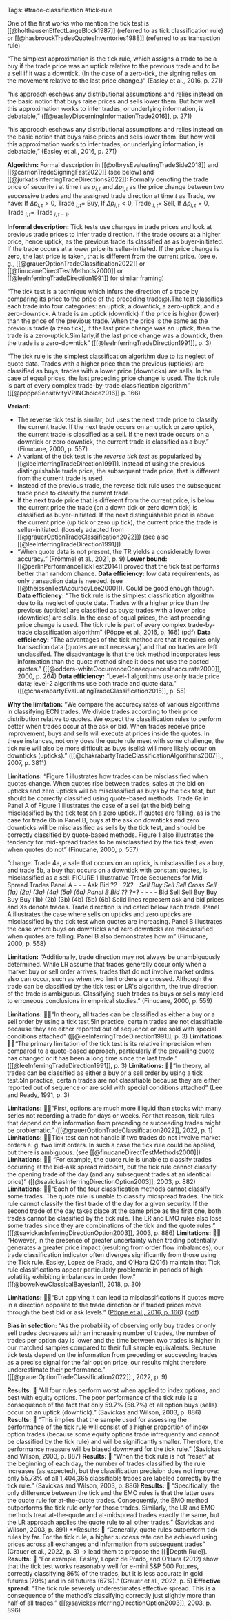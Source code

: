 Tags: #trade-classification  #tick-rule 

One of the first works who mention the tick test is [[@holthausenEffectLargeBlock1987]] (referred to as tick classification rule) or [[@hasbrouckTradesQuotesInventories1988]] (referred to as transaction rule)

“The simplest approximation is the tick rule, which assigns a trade to be a buy if the trade price was an uptick relative to the previous trade and to be a sell if it was a downtick. (In the case of a zero-tick, the signing relies on the movement relative to the last price change.)” (Easley et al., 2016, p. 271)

“his approach eschews any distributional assumptions and relies instead on the basic notion that buys raise prices and sells lower them. But how well this approximation works to infer trades, or underlying information, is debatable,” ([[@easleyDiscerningInformationTrade2016]], p. 271)

“his approach eschews any distributional assumptions and relies instead on the basic notion that buys raise prices and sells lower them. But how well this approximation works to infer trades, or underlying information, is debatable,” (Easley et al., 2016, p. 271)

**Algorithm:** Formal description in [[@olbrysEvaluatingTradeSide2018]] and [[@carrionTradeSigningFast2020]] (see below) and [[@jurkatisInferringTradeDirections2022]]:
Formally denoting the trade price of security $i$ at time $t$ as $p_{i, t}$ and $\Delta p_{i, t}$ as the price change between two successive trades and the assigned trade direction at time $t$ as Trade, we have:
If $\Delta p_{i, t}>0$, Trade $_{i, t}=$ Buy,
If $\Delta p_{i, t}<0$, Trade $_{i, t}=$ Sell,
If $\Delta p_{i, t}=0$, Trade $_{i, t}=$ Trade $_{i, t-1}$.

**Informal description:** Tick tests use changes in trade prices and look at previous trade prices to infer trade direction. If the trade occurs at a higher price, hence uptick, as the previous trade its classified as as buyer-initiated. If the trade occurs at a lower price its seller-initiated. If the price change is zero, the last price is taken, that is different from the current price. (see e. g., [[@grauerOptionTradeClassification2022]] or [[@finucaneDirectTestMethods2000]] or [[@leeInferringTradeDirection1991]] for similar framing)

“The tick test is a technique which infers the direction of a trade by comparing its price to the price of the preceding trade@).The test classifies each trade into four categories: an uptick, a downtick, a zero-uptick, and a zero-downtick. A trade is an uptick (downtick) if the price is higher (lower) than the price of the previous trade. When the price is the same as the previous trade (a zero tick), if the last price change was an uptick, then the trade is a zero-uptick.Similarly,if the last price change was a downtick, then the trade is a zero-downtick” ([[@leeInferringTradeDirection1991]], p. 3)

“The tick rule is the simplest classification algorithm due to its neglect of quote data. Trades with a higher price than the previous (upticks) are classified as buys; trades with a lower price (downticks) are sells. In the case of equal prices, the last preceding price change is used. The tick rule is part of every complex trade-by-trade classification algorithm” ([[@poppeSensitivityVPINChoice2016]] p. 166)

**Variant:** 
-  The reverse tick test is similar, but uses the next trade price to classify the current trade. If the next trade occurs on an uptick or zero uptick, the current trade is classified as a sell. If the next trade occurs on a downtick or zero downtick, the current trade is classified as a buy.” (Finucane, 2000, p. 557)
- A variant of the tick test is the *reverse tick test* as popularized by [[@leeInferringTradeDirection1991]]. Instead of using the previous distinguishable trade price, the subsequent trade price, that is different from the current trade is used. 
- Instead of the previous trade, the reverse tick rule uses the subsequent trade price to classify the current trade. 
- If the next trade price that is different from the current price, is below the current price the trade (on a down tick or zero down tick) is classified as buyer-initiated. If the next distinguishable price is above the current price (up tick or zero up tick), the current price the trade is seller-initiated. (loosely adapted from [[@grauerOptionTradeClassification2022]]) (see also [[@leeInferringTradeDirection1991]])
- “When quote data is not present, the TR yields a considerably lower accuracy.” (Frömmel et al., 2021, p. 9)
**Lower bound:** [[@perlinPerformanceTickTest2014]] proved that the tick test performs better than random chance. 
**Data efficiency:** low data requirements, as only transaction data is needed. (see [[@theissenTestAccuracyLee2000]]). Could be good enough though. 
**Data efficiency:** “The tick rule is the simplest classification algorithm due to its neglect of quote data. Trades with a higher price than the previous (upticks) are classified as buys; trades with a lower price (downticks) are sells. In the case of equal prices, the last preceding price change is used. The tick rule is part of every complex trade-by-trade classification algorithm” ([Pöppe et al., 2016, p. 166](zotero://select/library/items/5A83SDDB)) ([pdf](zotero://open-pdf/library/items/4XIK47X6?page=2&annotation=SRLPERF8))
**Data efficiency:** “The advantages of the tick method are that it requires only transaction data (quotes are not necessary) and that no trades are left unclassifed. The disadvantage is that the tick method incorporates less information than the quote method since it does not use the posted quotes.” ([[@odders-whiteOccurrenceConsequencesInaccurate2000]], 2000, p. 264)
**Data efficiency:** “Level-1 algorithms use only trade price data; level-2 algorithms use both trade and quote data.” ([[@chakrabartyEvaluatingTradeClassification2015]], p. 55)


**Why the limitation:** “We compare the accuracy rates of various algorithms in classifying ECN trades. We divide trades according to their price distribution relative to quotes. We expect the classification rules to perform better when trades occur at the ask or bid. When trades receive price improvement, buys and sells will execute at prices inside the quotes. In these instances, not only does the quote rule meet with some challenge, the tick rule will also be more difficult as buys (sells) will more likely occur on downticks (upticks).” ([[@chakrabartyTradeClassificationAlgorithms2007]]., 2007, p. 3811)


**Limitations:** “Figure 1 illustrates how trades can be misclassified when quotes change. When quotes rise between trades, sales at the bid on upticks and zero upticks will be misclassified as buys by the tick test, but should be correctly classified using quote-based methods. Trade 6a in Panel A of Figure 1 illustrates the case of a sell (at the bid) being misclassified by the tick test on a zero uptick. If quotes are falling, as is the case for trade 6b in Panel B, buys at the ask on downticks and zero downticks will be misclassified as sells by the tick test, and should be correctly classified by quote-based methods. Figure 1 also illustrates the tendency for mid-spread trades to be misclassified by the tick test, even when quotes do not” (Finucane, 2000, p. 557)

“change. Trade 4a, a sale that occurs on an uptick, is misclassified as a buy, and trade 5b, a buy that occurs on a downtick with constant quotes, is misclassified as a sell. FIGURE 1 lllustrative Trade Sequences for Mid-Spread Trades Panel A - - - Ask Bid ?*? - ?X? - Sell Buy Sell Sell Cross Sell (1a) (2a) (3a) (4a) (5a) (6a) Panel B Bid ?*? ?*? - - - - Bid Sell Sell Buy Buy Buy Buy (1b) (2b) (3b) (4b) (5b) (6b) Solid lines represent ask and bid prices and Xs denote trades. Trade direction is indicated below each trade. Panel A illustrates the case where sells on upticks and zero upticks are misclassified by the tick test when quotes are increasing. Panel B illustrates the case where buys on downticks and zero downticks are misclassified when quotes are falling. Panel B also demonstrates how m” (Finucane, 2000, p. 558)

**Limitation:** “Additionally, trade direction may not always be unambiguously determined. While LR assume that trades generally occur only when a market buy or sell order arrives, trades that do not involve market orders also can occur, such as when two limit orders are crossed. Although the trade can be classified by the tick test or LR's algorithm, the true direction of the trade is ambiguous. Classifying such trades as buys or sells may lead to erroneous conclusions in empirical studies.” (Finucane, 2000, p. 559)

**Limitations:** 👩‍🚒“In theory, all trades can be classified as either a buy or a sell order by using a tick test.5In practice, certain trades are not classifiable because they are either reported out of sequence or are sold with special conditions attached” ([[@leeInferringTradeDirection1991]], p. 3)
**Limitations:** 👩‍🚒“The primary limitation of the tick test is its relative imprecision when compared to a quote-based approach, particularly if the prevailing quote has changed or it has been a long time since the last trade.” ([[@leeInferringTradeDirection1991]], p. 3)
**Limitations:** 👩‍🚒“In theory, all trades can be classified as either a buy or a sell order by using a tick test.5In practice, certain trades are not classifiable because they are either reported out of sequence or are sold with special conditions attached” (Lee and Ready, 1991, p. 3)

**Limitations:** 👩‍🚒“First, options are much more illiquid than stocks with many series not recording a trade for days or weeks. For that reason, tick rules that depend on the information from preceding or succeeding trades might be problematic.” ([[@grauerOptionTradeClassification2022]], 2022, p. 1)
**Limitations:** 👩‍🚒Tick test can not handle if two trades do not involve market orders e. g. two limit orders. In such a case the tick rule could be applied, but there is ambiguous. (see [[@finucaneDirectTestMethods2000]])
**Limitations:** 👩‍🚒 “For example, the quote rule is unable to classify trades occurring at the bid-ask spread midpoint, but the tick rule cannot classify the opening trade of the day (and any subsequent trades at an identical price)” ([[@savickasInferringDirectionOption2003]], 2003, p. 882)
**Limitations:** 👩‍🚒“Each of the four classification methods cannot classify some trades. The quote rule is unable to classify midspread trades. The tick rule cannot classify the first trade of the day for a given security. If the second trade of the day takes place at the same price as the first one, both trades cannot be classified by the tick rule. The LR and EMO rules also lose some trades since they are combinations of the tick and the quote rules.” ([[@savickasInferringDirectionOption2003]], 2003, p. 886) 
**Limitations:** 👩‍🚒 “However, in the presence of greater uncertainty when trading potentially generates a greater price impact (resulting from order flow imbalances), our trade classification indicator often diverges significantly from those using the Tick rule. Easley, Lopez de Prado, and O’Hara (2016) maintain that Tick rule classifications appear particularly problematic in periods of high volatility exhibiting imbalances in order flow.” ([[@boweNewClassicalBayesian]], 2018, p. 30)

**Limitations:** 👩‍🚒“But applying it can lead to misclassifications if quotes move in a direction opposite to the trade direction or if traded prices move through the best bid or ask levels.” ([Pöppe et al., 2016, p. 166](zotero://select/library/items/5A83SDDB)) ([pdf](zotero://open-pdf/library/items/4XIK47X6?page=2&annotation=MXT9P3U7))


**Bias in selection:** “As the probability of observing only buy trades or only sell trades decreases with an increasing number of trades, the number of trades per option day is lower and the time between two trades is higher in our matched samples compared to their full sample equivalents. Because tick tests depend on the information from preceding or succeeding trades as a precise signal for the fair option price, our results might therefore underestimate their performance.” ([[@grauerOptionTradeClassification2022]]., 2022, p. 9)

**Results:** 💸 “All four rules perform worst when applied to index options, and best with equity options. The poor performance of the tick rule is a consequence of the fact that only 59.7% (58.7%) of all option buys (sells) occur on an uptick (downtick).” (Savickas and Wilson, 2003, p. 886)
**Results:** 💸 “This implies that the sample used for assessing the performance of the tick rule will consist of a higher proportion of index option trades (because some equity options trade infrequently and cannot be classified by the tick rule) and will be significantly smaller. Therefore, the performance measure will be biased downward for the tick rule.” (Savickas and Wilson, 2003, p. 887)
**Results:** 💸 “When the tick rule is not “reset” at the beginning of each day, the number of trades classified by the rule increases (as expected), but the classification precision does not improve: only 55.73% of all 1,404,365 classifiable trades are labeled correctly by the tick rule.” (Savickas and Wilson, 2003, p. 886)
**Results:** 💸 “Specifically, the only difference between the tick and the EMO rules is that the latter uses the quote rule for at-the-quote trades. Consequently, the EMO method outperforms the tick rule only for those trades. Similarly, the LR and EMO methods treat at-the-quote and at-midspread trades exactly the same, but the LR approach applies the quote rule to all other trades.” (Savickas and Wilson, 2003, p. 891)
**Results: 💸 “Generally, quote rules outperform tick rules by far. For the tick rule, a higher success rate can be achieved using prices across all exchanges and information from subsequent trades” (Grauer et al., 2022, p. 3) -> lead them to propose the [[🔢Depth Rule]].
**Results:** 💸 “For example, Easley, Lopez de Prado, and O’Hara (2012) show that the tick test works reasonably well for e-mini S&P 500 Futures, correctly classifying 86% of the trades, but it is less accurate in gold futures (79%) and in oil futures (67%).” (Grauer et al., 2022, p. 5)
**Effective spread:** “The tick rule severely underestimates effective spread. This is a consequence of the method’s classifying correctly just slightly more than half of all trades.” ([[@savickasInferringDirectionOption2003]], 2003, p. 896)

